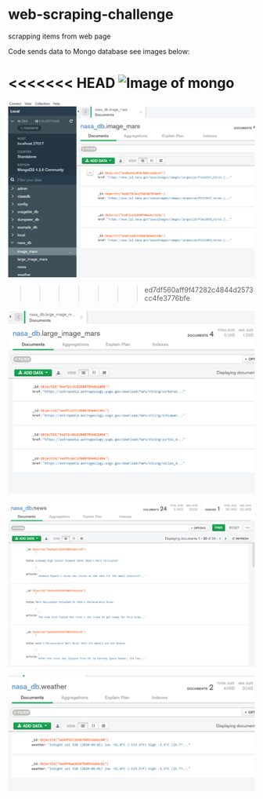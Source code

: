 # web-scraping-challenge
scrapping items from web page

Code sends data to Mongo database see images below:

<<<<<<< HEAD
![Image of mongo](../images/Mongo_2.jpg)
=======
![Image of mongo](./image/Mongo_2.jpg)
>>>>>>> ed7df560aff9f47282c4844d2573cc4fe3776bfe

![Image of mongo](image/Mongo_3.jpg)

![Image of mongo](./image/Mongo_4.jpg)

![Image of mongo](image/Mongo_5.jpg)

